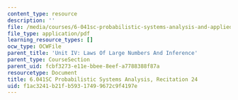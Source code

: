 ```yaml
---
content_type: resource
description: ''
file: /media/courses/6-041sc-probabilistic-systems-analysis-and-applied-probability-fall-2013/f1ac3241b21fb59317499672c9f4197e_MIT6_041SCF13_rec24.pdf
file_type: application/pdf
learning_resource_types: []
ocw_type: OCWFile
parent_title: 'Unit IV: Laws Of Large Numbers And Inference'
parent_type: CourseSection
parent_uid: fcbf3273-e11e-bbee-8eef-a7788388f87a
resourcetype: Document
title: 6.041SC Probabilistic Systems Analysis, Recitation 24
uid: f1ac3241-b21f-b593-1749-9672c9f4197e
---
```

